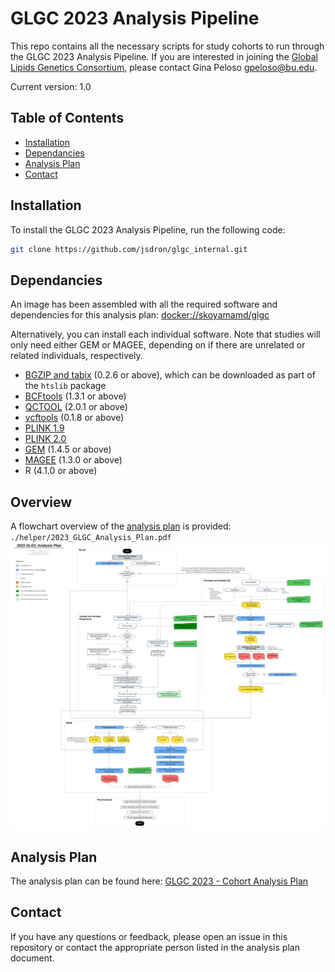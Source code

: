 # GLGC 2023 Analysis Pipeline

This repo contains all the necessary scripts for study cohorts to run through the GLGC 2023 Analysis Pipeline. If you are interested in joining the [Global Lipids Genetics Consortium](http://www.lipidgenetics.org/), please contact Gina Peloso <gpeloso@bu.edu>.

Current version: 1.0

## Table of Contents

- [Installation](#installation)
- [Dependancies](#dependancies)
- [Analysis Plan](#analysisplan)
- [Contact](#contact)

## Installation

To install the GLGC 2023 Analysis Pipeline, run the following code: 
```bash
git clone https://github.com/jsdron/glgc_internal.git
```

## Dependancies
An image has been assembled with all the required software and dependencies for this analysis plan: [docker://skoyamamd/glgc](https://hub.docker.com/r/skoyamamd/glgc)

Alternatively, you can install each individual software. Note that studies will only need either GEM or MAGEE, depending on if there are unrelated or related individuals, respectively. 
- [BGZIP and tabix](http://www.htslib.org/download/) (0.2.6 or above), which can be downloaded as part of the `htslib` package
- [BCFtools](http://www.htslib.org/download/) (1.3.1 or above)
- [QCTOOL](https://www.well.ox.ac.uk/~gav/qctool_v2/documentation/download.html) (2.0.1 or above) 
- [vcftools](https://github.com/vcftools/vcftools) (0.1.8 or above)
- [PLINK 1.9](https://www.cog-genomics.org/plink/) 
- [PLINK 2.0](https://www.cog-genomics.org/plink/2.0/)
- [GEM](https://github.com/large-scale-gxe-methods/GEM) (1.4.5 or above)
- [MAGEE](https://github.com/large-scale-gxe-methods/MAGEE) (1.3.0 or above) 
- R (4.1.0 or above)

## Overview
A flowchart overview of the [analysis plan](#analysisplan) is provided: `./helper/2023_GLGC_Analysis_Plan.pdf`
![2023 GLGC Analysis Plan](helper/2023_GLGC_Analysis_Plan.svg)

## Analysis Plan
The analysis plan can be found here: [GLGC 2023 - Cohort Analysis Plan](https://docs.google.com/document/d/1x8F1o4krajNPLwoeJwzirMLveVs1HGlF1Z2eSnBGjo0/edit?usp=sharing) 

## Contact
If you have any questions or feedback, please open an issue in this repository or contact the appropriate person listed in the analysis plan document. 
